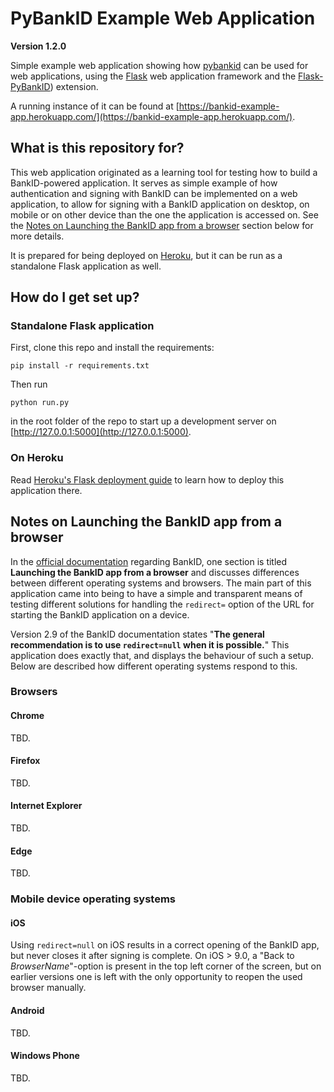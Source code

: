 # PyBankID Example Web Application

**Version 1.2.0**

Simple example web application showing how [pybankid](https://github.com/hbldh/pybankid)
can be used for web applications, using the [Flask](http://flask.pocoo.org/) web application framework
and the [Flask-PyBankID](https://github.com/hbldh/flask-pybankid)) extension.

A running instance of it can be found at 
[https://bankid-example-app.herokuapp.com/](https://bankid-example-app.herokuapp.com/).

## What is this repository for?

This web application originated as a learning tool for testing how to build a 
BankID-powered application. It serves as simple example of how authentication and 
signing with BankID can be implemented on a web application, to allow for signing
with a BankID application on desktop, on mobile or on other device than the one
the application is accessed on. See the
[Notes on Launching the BankID app from a browser](#notes-on-launching-the-bankid-app-from-a-browser)
section below for more details.

It is prepared for being deployed on [Heroku](https://www.heroku.com), but it can be
run as a standalone Flask application as well.

## How do I get set up?

### Standalone Flask application

First, clone this repo and install the requirements:
    
    pip install -r requirements.txt

Then run

    python run.py

in the root folder of the repo to start up a development server on 
[http://127.0.0.1:5000](http://127.0.0.1:5000).

### On Heroku

Read [Heroku's Flask deployment guide](https://devcenter.heroku.com/articles/getting-started-with-python-o#deploy-your-application-to-heroku) to learn how to deploy this application there.


## Notes on Launching the BankID app from a browser
 
In the [official documentation](https://www.bankid.com/assets/bankid/rp/bankid-relying-party-guidelines-v2.9.pdf) 
regarding BankID, one section is titled **Launching the BankID app from a browser** and discusses differences
between different operating systems and browsers. The main part of this application came into being to have a 
simple and transparent means of testing different solutions for handling the `redirect=` option of the URL 
for starting the BankID application on a device.

Version 2.9 of the BankID documentation states "**The general recommendation is to use 
`redirect=null` when it is possible.**" This application does exactly that, and displays the behaviour of
such a setup. Below are described how different operating systems respond to this.

### Browsers

#### Chrome

TBD.

#### Firefox

TBD.

#### Internet Explorer

TBD.

#### Edge

TBD.

### Mobile device operating systems

#### iOS

Using `redirect=null` on iOS results in a correct opening of the BankID app, but never closes it after signing
is complete. On iOS > 9.0, a "Back to *BrowserName*"-option is present in the top left corner of the screen, but on 
earlier versions one is left with the only opportunity to reopen the used browser manually.
 
#### Android

TBD.

#### Windows Phone

TBD.
